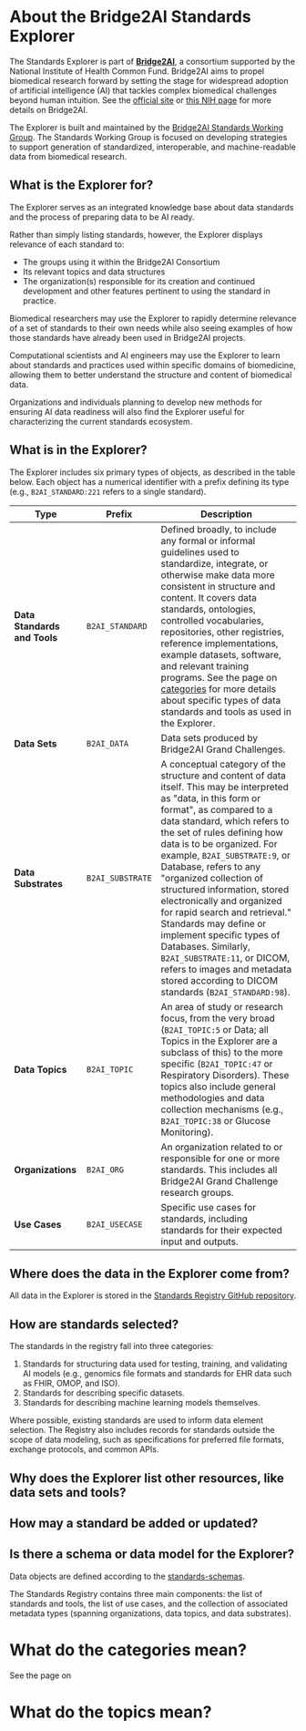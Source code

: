 # About the Bridge2AI Standards Explorer

The Standards Explorer is part of [**Bridge2AI**](https://bridge2ai.org/), a consortium supported by the National Institute of Health Common Fund. Bridge2AI aims to propel biomedical research forward by setting the stage for widespread adoption of artificial intelligence (AI) that tackles complex biomedical challenges beyond human intuition. See the [official site](https://bridge2ai.org/) or [this NIH page](https://commonfund.nih.gov/bridge2ai) for more details on Bridge2AI.

The Explorer is built and maintained by the [Bridge2AI Standards Working Group](https://bridge2ai.org/standards-practices-and-quality-assessment/). The Standards Working Group is focused on developing strategies to support generation of standardized, interoperable, and machine-readable data from biomedical research.

## What is the Explorer for?

The Explorer serves as an integrated knowledge base about data standards and the process of preparing data to be AI ready.

Rather than simply listing standards, however, the Explorer displays relevance of each standard to:
* The groups using it within the Bridge2AI Consortium
* Its relevant topics and data structures
* The organization(s) responsible for its creation and continued development
and other features pertinent to using the standard in practice.

Biomedical researchers may use the Explorer to rapidly determine relevance of a set of standards to their own needs while also seeing examples of how those standards have already been used in Bridge2AI projects.

Computational scientists and AI engineers may use the Explorer to learn about standards and practices used within specific domains of biomedicine, allowing them to better understand the structure and content of biomedical data.

Organizations and individuals planning to develop new methods for ensuring AI data readiness will also find the Explorer useful for characterizing the current standards ecosystem.

## What is in the Explorer?

The Explorer includes six primary types of objects, as described in the table below. Each object has a numerical identifier with a prefix defining its type (e.g., `B2AI_STANDARD:221` refers to a single standard).

| Type | Prefix | Description |
|-----------|------------|----|
|**Data Standards and Tools**| `B2AI_STANDARD` | Defined broadly, to include any formal or informal guidelines used to standardize, integrate, or otherwise make data more consistent in structure and content. It covers data standards, ontologies, controlled vocabularies, repositories, other registries, reference implementations, example datasets, software, and relevant training programs. See the page on [categories](categories.md) for more details about specific types of data standards and tools as used in the Explorer.
|**Data Sets**| `B2AI_DATA` | Data sets produced by Bridge2AI Grand Challenges.
|**Data Substrates**| `B2AI_SUBSTRATE` | A conceptual category of the structure and content of data itself. This may be interpreted as "data, in this form or format", as compared to a data standard, which refers to the set of rules defining how data is to be organized. For example, `B2AI_SUBSTRATE:9`, or Database, refers to any "organized collection of structured information, stored electronically and organized for rapid search and retrieval." Standards may define or implement specific types of Databases. Similarly, `B2AI_SUBSTRATE:11`, or DICOM, refers to images and metadata stored according to DICOM standards (`B2AI_STANDARD:98`).
|**Data Topics**| `B2AI_TOPIC` | An area of study or research focus, from the very broad (`B2AI_TOPIC:5` or Data; all Topics in the Explorer are a subclass of this) to the more specific (`B2AI_TOPIC:47` or Respiratory Disorders). These topics also include general methodologies and data collection mechanisms (e.g., `B2AI_TOPIC:38` or Glucose Monitoring).
|**Organizations**| `B2AI_ORG` | An organization related to or responsible for one or more standards. This includes all Bridge2AI Grand Challenge research groups.
|**Use Cases**| `B2AI_USECASE` | Specific use cases for standards, including standards for their expected input and outputs.


## Where does the data in the Explorer come from?

All data in the Explorer is stored in the [Standards Registry GitHub repository](https://github.com/bridge2ai/b2ai-standards-registry).

## How are standards selected?

The standards in the registry fall into three categories:

1. Standards for structuring data used for testing, training, and validating AI models (e.g., genomics file formats and standards for EHR data such as FHIR, OMOP, and ISO).
2. Standards for describing specific datasets.
3. Standards for describing machine learning models themselves.

Where possible, existing standards are used to inform data element selection. The Registry also includes records for standards outside the scope of data modeling, such as specifications for preferred file formats, exchange protocols, and common APIs.

## Why does the Explorer list other resources, like data sets and tools?

## How may a standard be added or updated?

## Is there a schema or data model for the Explorer?

Data objects are defined according to the [standards-schemas](https://github.com/bridge2ai/standards-schemas).

The Standards Registry contains three main components: the list of standards and tools, the list of use cases, and the collection of associated metadata types (spanning organizations, data topics, and data substrates).

# What do the categories mean?

See the page on 

# What do the topics mean?

